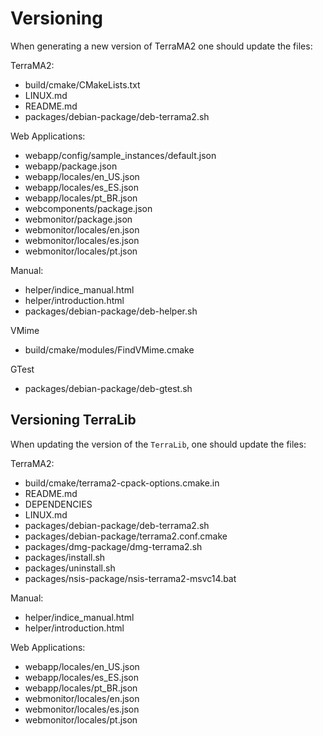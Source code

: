 # Versioning

When generating a new version of TerraMA2 one should update the files:

TerraMA2:
- build/cmake/CMakeLists.txt
- LINUX.md
- README.md
- packages/debian-package/deb-terrama2.sh

Web Applications:
- webapp/config/sample_instances/default.json
- webapp/package.json
- webapp/locales/en_US.json
- webapp/locales/es_ES.json
- webapp/locales/pt_BR.json
- webcomponents/package.json
- webmonitor/package.json
- webmonitor/locales/en.json
- webmonitor/locales/es.json
- webmonitor/locales/pt.json

Manual:
- helper/indice_manual.html
- helper/introduction.html
- packages/debian-package/deb-helper.sh

VMime
- build/cmake/modules/FindVMime.cmake

GTest
- packages/debian-package/deb-gtest.sh

## Versioning TerraLib

When updating the version of the `TerraLib`, one should update the files:

TerraMA2:
- build/cmake/terrama2-cpack-options.cmake.in
- README.md
- DEPENDENCIES
- LINUX.md
- packages/debian-package/deb-terrama2.sh
- packages/debian-package/terrama2.conf.cmake
- packages/dmg-package/dmg-terrama2.sh
- packages/install.sh
- packages/uninstall.sh
- packages/nsis-package/nsis-terrama2-msvc14.bat

Manual:
- helper/indice_manual.html
- helper/introduction.html

Web Applications:
- webapp/locales/en_US.json
- webapp/locales/es_ES.json
- webapp/locales/pt_BR.json
- webmonitor/locales/en.json
- webmonitor/locales/es.json
- webmonitor/locales/pt.json
